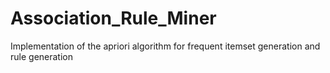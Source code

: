 # Association_Rule_Miner
Implementation of the apriori algorithm for frequent itemset generation and rule generation
